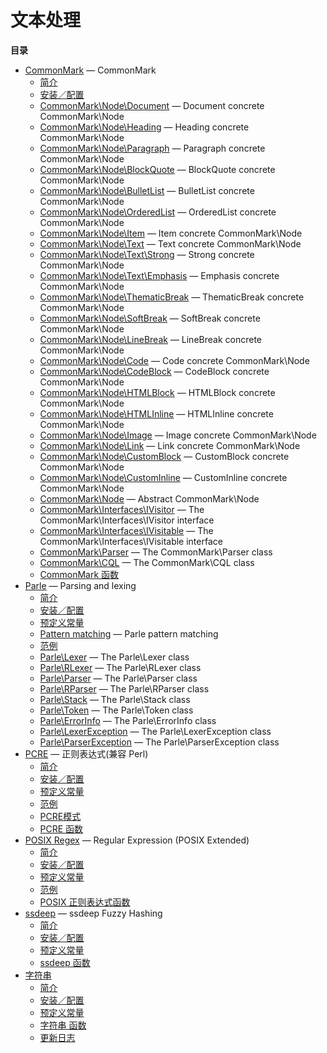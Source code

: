 文本处理
========

**目录**

-   [CommonMark](/book/cmark.html) — CommonMark
    -   [简介](/intro/cmark.html)
    -   [安装／配置](/cmark/setup.html)
    -   [CommonMark\\Node\\Document](/class/commonmark-node-document.html)
        — Document concrete CommonMark\\Node
    -   [CommonMark\\Node\\Heading](/class/commonmark-node-heading.html)
        — Heading concrete CommonMark\\Node
    -   [CommonMark\\Node\\Paragraph](/class/commonmark-node-paragraph.html)
        — Paragraph concrete CommonMark\\Node
    -   [CommonMark\\Node\\BlockQuote](/class/commonmark-node-blockquote.html)
        — BlockQuote concrete CommonMark\\Node
    -   [CommonMark\\Node\\BulletList](/class/commonmark-node-bulletlist.html)
        — BulletList concrete CommonMark\\Node
    -   [CommonMark\\Node\\OrderedList](/class/commonmark-node-orderedlist.html)
        — OrderedList concrete CommonMark\\Node
    -   [CommonMark\\Node\\Item](/class/commonmark-node-item.html) —
        Item concrete CommonMark\\Node
    -   [CommonMark\\Node\\Text](/class/commonmark-node-text.html) —
        Text concrete CommonMark\\Node
    -   [CommonMark\\Node\\Text\\Strong](/class/commonmark-node-text-strong.html)
        — Strong concrete CommonMark\\Node
    -   [CommonMark\\Node\\Text\\Emphasis](/class/commonmark-node-text-emphasis.html)
        — Emphasis concrete CommonMark\\Node
    -   [CommonMark\\Node\\ThematicBreak](/class/commonmark-node-thematicbreak.html)
        — ThematicBreak concrete CommonMark\\Node
    -   [CommonMark\\Node\\SoftBreak](/class/commonmark-node-softbreak.html)
        — SoftBreak concrete CommonMark\\Node
    -   [CommonMark\\Node\\LineBreak](/class/commonmark-node-linebreak.html)
        — LineBreak concrete CommonMark\\Node
    -   [CommonMark\\Node\\Code](/class/commonmark-node-code.html) —
        Code concrete CommonMark\\Node
    -   [CommonMark\\Node\\CodeBlock](/class/commonmark-node-codeblock.html)
        — CodeBlock concrete CommonMark\\Node
    -   [CommonMark\\Node\\HTMLBlock](/class/commonmark-node-htmlblock.html)
        — HTMLBlock concrete CommonMark\\Node
    -   [CommonMark\\Node\\HTMLInline](/class/commonmark-node-htmlinline.html)
        — HTMLInline concrete CommonMark\\Node
    -   [CommonMark\\Node\\Image](/class/commonmark-node-image.html) —
        Image concrete CommonMark\\Node
    -   [CommonMark\\Node\\Link](/class/commonmark-node-link.html) —
        Link concrete CommonMark\\Node
    -   [CommonMark\\Node\\CustomBlock](/class/commonmark-node-customblock.html)
        — CustomBlock concrete CommonMark\\Node
    -   [CommonMark\\Node\\CustomInline](/class/commonmark-node-custominline.html)
        — CustomInline concrete CommonMark\\Node
    -   [CommonMark\\Node](/class/commonmark-node.html) — Abstract
        CommonMark\\Node
    -   [CommonMark\\Interfaces\\IVisitor](/class/commonmark-interfaces-ivisitor.html)
        — The CommonMark\\Interfaces\\IVisitor interface
    -   [CommonMark\\Interfaces\\IVisitable](/class/commonmark-interfaces-ivisitable.html)
        — The CommonMark\\Interfaces\\IVisitable interface
    -   [CommonMark\\Parser](/class/commonmark-parser.html) — The
        CommonMark\\Parser class
    -   [CommonMark\\CQL](/class/commonmark-cql.html) — The
        CommonMark\\CQL class
    -   [CommonMark 函数](/ref/cmark.html)
-   [Parle](/book/parle.html) — Parsing and lexing
    -   [简介](/intro/parle.html)
    -   [安装／配置](/parle/setup.html)
    -   [预定义常量](/parle/constants.html)
    -   [Pattern matching](/parle/pattern/matching.html) — Parle pattern
        matching
    -   [范例](/parle/examples.html)
    -   [Parle\\Lexer](/class/parle-lexer.html) — The Parle\\Lexer class
    -   [Parle\\RLexer](/class/parle-rlexer.html) — The Parle\\RLexer
        class
    -   [Parle\\Parser](/class/parle-parser.html) — The Parle\\Parser
        class
    -   [Parle\\RParser](/class/parle-rparser.html) — The Parle\\RParser
        class
    -   [Parle\\Stack](/class/parle-stack.html) — The Parle\\Stack class
    -   [Parle\\Token](/class/parle-token.html) — The Parle\\Token class
    -   [Parle\\ErrorInfo](/class/parle-errorinfo.html) — The
        Parle\\ErrorInfo class
    -   [Parle\\LexerException](/class/parle-lexerexception.html) — The
        Parle\\LexerException class
    -   [Parle\\ParserException](/class/parle-parserexception.html) —
        The Parle\\ParserException class
-   [PCRE](/book/pcre.html) — 正则表达式(兼容 Perl)
    -   [简介](/intro/pcre.html)
    -   [安装／配置](/pcre/setup.html)
    -   [预定义常量](/pcre/constants.html)
    -   [范例](/pcre/examples.html)
    -   [PCRE模式](/pcre/pattern.html)
    -   [PCRE 函数](/ref/pcre.html)
-   [POSIX Regex](/book/regex.html) — Regular Expression (POSIX
    Extended)
    -   [简介](/intro/regex.html)
    -   [安装／配置](/regex/setup.html)
    -   [预定义常量](/regex/constants.html)
    -   [范例](/regex/examples.html)
    -   [POSIX 正则表达式函数](/ref/regex.html)
-   [ssdeep](/book/ssdeep.html) — ssdeep Fuzzy Hashing
    -   [简介](/intro/ssdeep.html)
    -   [安装／配置](/ssdeep/setup.html)
    -   [预定义常量](/ssdeep/constants.html)
    -   [ssdeep 函数](/ref/ssdeep.html)
-   [字符串](/book/strings.html)
    -   [简介](/intro/strings.html)
    -   [安装／配置](/strings/setup.html)
    -   [预定义常量](/string/constants.html)
    -   [字符串 函数](/ref/strings.html)
    -   [更新日志](/changelog/strings.html)
